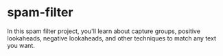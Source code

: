 # spam-filter
In this spam filter project, you'll learn about capture groups, positive lookaheads, negative lookaheads, and other techniques to match any text you want.
